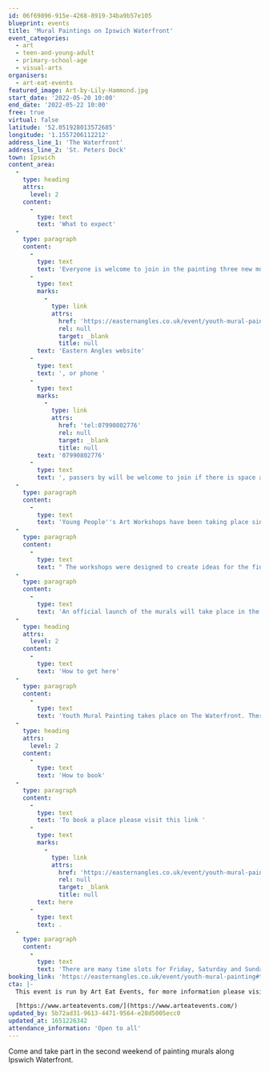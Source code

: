 ```yaml
---
id: 06f69896-915e-4268-8919-34ba9b57e105
blueprint: events
title: 'Mural Paintings on Ipswich Waterfront'
event_categories:
  - art
  - teen-and-young-adult
  - primary-school-age
  - visual-arts
organisers:
  - art-eat-events
featured_image: Art-by-Lily-Hammond.jpg
start_date: '2022-05-20 10:00'
end_date: '2022-05-22 10:00'
free: true
virtual: false
latitude: '52.051928013572685'
longitude: '1.1557206112212'
address_line_1: 'The Waterfront'
address_line_2: 'St. Peters Dock'
town: Ipswich
content_area:
  -
    type: heading
    attrs:
      level: 2
    content:
      -
        type: text
        text: 'What to expect'
  -
    type: paragraph
    content:
      -
        type: text
        text: 'Everyone is welcome to join in the painting three new murals at Ipswich Waterfront. The murals will be painted during two weekends in May on the hoardings on St. Peters Dock. Just book a time slot to take part by visiting the '
      -
        type: text
        marks:
          -
            type: link
            attrs:
              href: 'https://easternangles.co.uk/event/youth-mural-painting#tab-0=dates-and-times'
              rel: null
              target: _blank
              title: null
        text: 'Eastern Angles website'
      -
        type: text
        text: ', or phone '
      -
        type: text
        marks:
          -
            type: link
            attrs:
              href: 'tel:07990802776'
              rel: null
              target: _blank
              title: null
        text: '07990802776'
      -
        type: text
        text: ', passers by will be welcome to join if there is space available. '
  -
    type: paragraph
    content:
      -
        type: text
        text: 'Young People''s Art Workshops have been taking place since February with artists Lily Hammond, Frederico Ramos, Verity Slade, Keith Hopewell and Nikki Goldup for young people from local organisations in Ipswich including Acycle (African and Caribbean Youth Creative Learning Experience), Karibu Supplementary School, The Kurdish Mosque Youth Group, as well as young people at The Hive and Eastern Angles Centre.'
  -
    type: paragraph
    content:
      -
        type: text
        text: " The workshops were designed to create ideas for the final artwork and give young people involved an opportunity to inspire the community through public art.\_"
  -
    type: paragraph
    content:
      -
        type: text
        text: 'An official launch of the murals will take place in the morning of Saturday the 28th May 2022, at 10am at St.Peters Dock everyone is welcome!'
  -
    type: heading
    attrs:
      level: 2
    content:
      -
        type: text
        text: 'How to get here'
  -
    type: paragraph
    content:
      -
        type: text
        text: 'Youth Mural Painting takes place on The Waterfront. There are car parks close to the event either by the student dorms or at St Peters Dock car park.'
  -
    type: heading
    attrs:
      level: 2
    content:
      -
        type: text
        text: 'How to book'
  -
    type: paragraph
    content:
      -
        type: text
        text: 'To book a place please visit this link '
      -
        type: text
        marks:
          -
            type: link
            attrs:
              href: 'https://easternangles.co.uk/event/youth-mural-painting#tab-0=dates-and-times'
              rel: null
              target: _blank
              title: null
        text: here
      -
        type: text
        text: .
  -
    type: paragraph
    content:
      -
        type: text
        text: 'There are many time slots for Friday, Saturday and Sunday for the weekends of the 13th and the 20th May. '
booking_link: 'https://easternangles.co.uk/event/youth-mural-painting#tab-0=dates-and-times'
cta: |-
  This event is run by Art Eat Events, for more information please visit:

  [https://www.arteatevents.com/](https://www.arteatevents.com/)
updated_by: 5b72ad31-9613-4471-9564-e28d5005ecc0
updated_at: 1651226342
attendance_information: 'Open to all'
---
```

Come and take part in the second weekend of painting murals along Ipswich Waterfront.